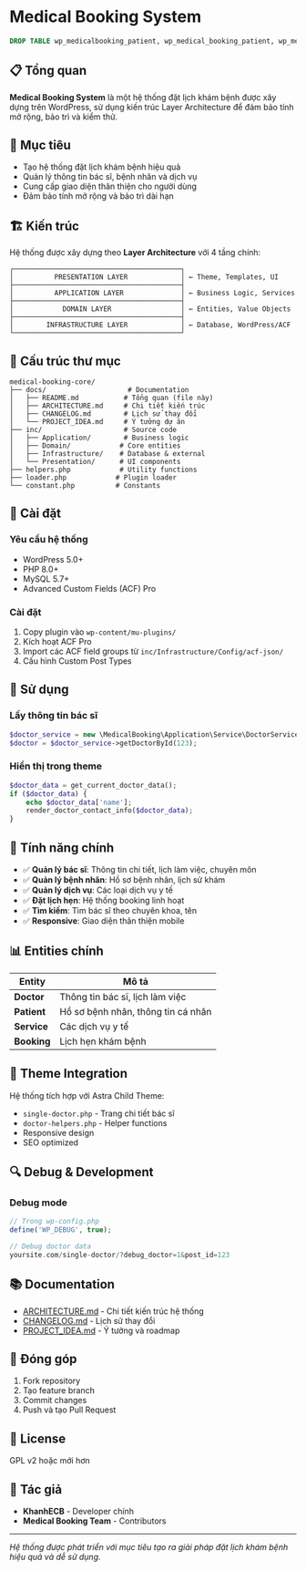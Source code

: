 # Medical Booking System

```sql
DROP TABLE wp_medicalbooking_patient, wp_medical_booking_patient, wp_medical_bookingpatient, wp_mb_patient
```

## 📋 Tổng quan

**Medical Booking System** là một hệ thống đặt lịch khám bệnh được xây dựng trên WordPress, sử dụng kiến trúc Layer Architecture để đảm bảo tính mở rộng, bảo trì và kiểm thử.

## 🎯 Mục tiêu

- Tạo hệ thống đặt lịch khám bệnh hiệu quả
- Quản lý thông tin bác sĩ, bệnh nhân và dịch vụ
- Cung cấp giao diện thân thiện cho người dùng
- Đảm bảo tính mở rộng và bảo trì dài hạn

## 🏗️ Kiến trúc

Hệ thống được xây dựng theo **Layer Architecture** với 4 tầng chính:

```
┌─────────────────────────────────────────┐
│          PRESENTATION LAYER             │ ← Theme, Templates, UI
├─────────────────────────────────────────┤
│          APPLICATION LAYER              │ ← Business Logic, Services
├─────────────────────────────────────────┤
│            DOMAIN LAYER                 │ ← Entities, Value Objects
├─────────────────────────────────────────┤
│        INFRASTRUCTURE LAYER             │ ← Database, WordPress/ACF
└─────────────────────────────────────────┘
```

## 📁 Cấu trúc thư mục

```
medical-booking-core/
├── docs/                    # Documentation
│   ├── README.md           # Tổng quan (file này)
│   ├── ARCHITECTURE.md     # Chi tiết kiến trúc
│   ├── CHANGELOG.md        # Lịch sử thay đổi
│   └── PROJECT_IDEA.md     # Ý tưởng dự án
├── inc/                    # Source code
│   ├── Application/        # Business logic
│   ├── Domain/            # Core entities
│   ├── Infrastructure/    # Database & external
│   └── Presentation/      # UI components
├── helpers.php            # Utility functions
├── loader.php            # Plugin loader
└── constant.php          # Constants
```

## 🚀 Cài đặt

### Yêu cầu hệ thống
- WordPress 5.0+
- PHP 8.0+
- MySQL 5.7+
- Advanced Custom Fields (ACF) Pro

### Cài đặt
1. Copy plugin vào `wp-content/mu-plugins/`
2. Kích hoạt ACF Pro
3. Import các ACF field groups từ `inc/Infrastructure/Config/acf-json/`
4. Cấu hình Custom Post Types

## 📖 Sử dụng

### Lấy thông tin bác sĩ
```php
$doctor_service = new \MedicalBooking\Application\Service\DoctorService();
$doctor = $doctor_service->getDoctorById(123);
```

### Hiển thị trong theme
```php
$doctor_data = get_current_doctor_data();
if ($doctor_data) {
    echo $doctor_data['name'];
    render_doctor_contact_info($doctor_data);
}
```

## 🔧 Tính năng chính

- ✅ **Quản lý bác sĩ**: Thông tin chi tiết, lịch làm việc, chuyên môn
- ✅ **Quản lý bệnh nhân**: Hồ sơ bệnh nhân, lịch sử khám
- ✅ **Quản lý dịch vụ**: Các loại dịch vụ y tế
- ✅ **Đặt lịch hẹn**: Hệ thống booking linh hoạt
- ✅ **Tìm kiếm**: Tìm bác sĩ theo chuyên khoa, tên
- ✅ **Responsive**: Giao diện thân thiện mobile

## 📊 Entities chính

| Entity | Mô tả |
|--------|-------|
| **Doctor** | Thông tin bác sĩ, lịch làm việc |
| **Patient** | Hồ sơ bệnh nhân, thông tin cá nhân |
| **Service** | Các dịch vụ y tế |
| **Booking** | Lịch hẹn khám bệnh |

## 🎨 Theme Integration

Hệ thống tích hợp với Astra Child Theme:
- `single-doctor.php` - Trang chi tiết bác sĩ
- `doctor-helpers.php` - Helper functions
- Responsive design
- SEO optimized

## 🔍 Debug & Development

### Debug mode
```php
// Trong wp-config.php
define('WP_DEBUG', true);

// Debug doctor data
yoursite.com/single-doctor/?debug_doctor=1&post_id=123
```

## 📚 Documentation

- [ARCHITECTURE.md](docs/ARCHITECTURE.md) - Chi tiết kiến trúc hệ thống
- [CHANGELOG.md](docs/CHANGELOG.md) - Lịch sử thay đổi
- [PROJECT_IDEA.md](docs/PROJECT_IDEA.md) - Ý tưởng và roadmap

## 🤝 Đóng góp

1. Fork repository
2. Tạo feature branch
3. Commit changes
4. Push và tạo Pull Request

## 📄 License

GPL v2 hoặc mới hơn

## 👥 Tác giả

- **KhanhECB** - Developer chính
- **Medical Booking Team** - Contributors

---

*Hệ thống được phát triển với mục tiêu tạo ra giải pháp đặt lịch khám bệnh hiệu quả và dễ sử dụng.*
